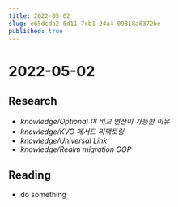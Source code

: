 ```yaml
---
title: 2022-05-02
slug: e65dcda2-6d11-7cb1-24a4-09818a6372be
published: true
---
```


# 2022-05-02

## Research

* *knowledge/Optional 이 비교 연산이 가능한 이유*
* *knowledge/KVO 메서드 리팩토링*
* *knowledge/Universal Link*
* *knowledge/Realm migration OOP*

## Reading

* do something
